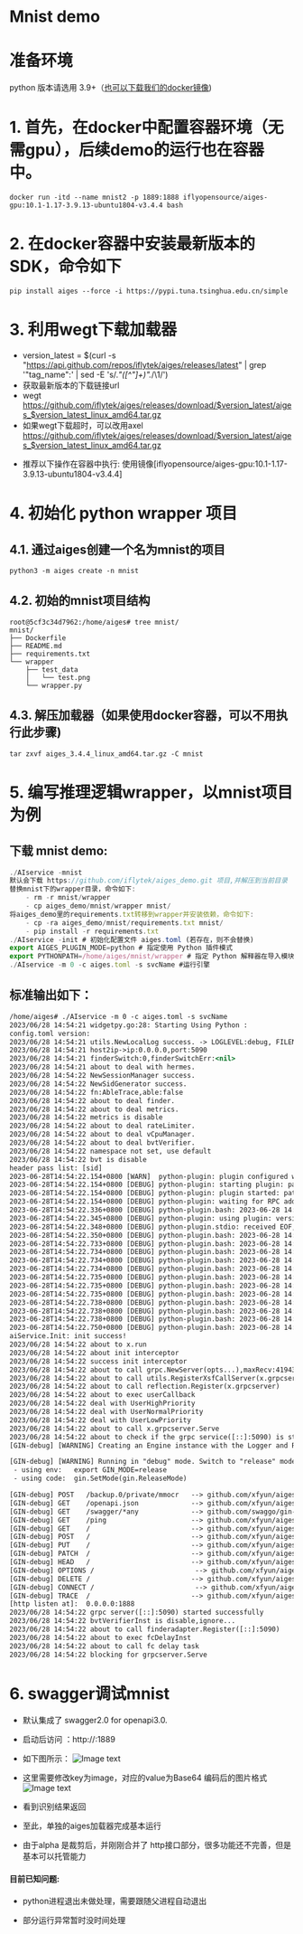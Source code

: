 # Mnist demo
# 准备环境
python 版本请选用 3.9+（[也可以下载我们的docker镜像](https://github.com/iflytek/aiges/releases "也可以下载我们的docker镜像"))
# 1. 首先，在docker中配置容器环境（无需gpu），后续demo的运行也在容器中。
    docker run -itd --name mnist2 -p 1889:1888 iflyopensource/aiges-gpu:10.1-1.17-3.9.13-ubuntu1804-v3.4.4 bash
# 2. 在docker容器中安装最新版本的SDK，命令如下
    pip install aiges --force -i https://pypi.tuna.tsinghua.edu.cn/simple

# 3. 利用wegt下载加载器
- version_latest = $(curl -s "https://api.github.com/repos/iflytek/aiges/releases/latest" | grep '"tag_name":' | sed -E 's/.*"([^"]+)".*/\1/')
- 获取最新版本的下载链接url
-  wegt https://github.com/iflytek/aiges/releases/download/$version_latest/aiges_$version_latest_linux_amd64.tar.gz
-  如果wegt下载超时，可以改用axel https://github.com/iflytek/aiges/releases/download/$version_latest/aiges_$version_latest_linux_amd64.tar.gz

* 推荐以下操作在容器中执行: 使用镜像[iflyopensource/aiges-gpu:10.1-1.17-3.9.13-ubuntu1804-v3.4.4]

# 4. 初始化 python wrapper 项目 
## 4.1. 通过aiges创建一个名为mnist的项目
    python3 -m aiges create -n mnist
## 4.2. 初始的mnist项目结构
    root@5cf3c34d7962:/home/aiges# tree mnist/
    mnist/
    ├── Dockerfile
    ├── README.md
    ├── requirements.txt
    └── wrapper
        ├── test_data
        │   └── test.png
        └── wrapper.py

## 4.3. 解压加载器（如果使用docker容器，可以不用执行此步骤)
    tar zxvf aiges_3.4.4_linux_amd64.tar.gz -C mnist

# 5. 编写推理逻辑wrapper，以mnist项目为例

## 下载 mnist demo:
```javascript
./AIservice -mnist
默认会下载 https://github.com/iflytek/aiges_demo.git 项目,并解压到当前目录
替换mnist下的wrapper目录，命令如下:
	- rm -r mnist/wrapper
	- cp aiges_demo/mnist/wrapper mnist/
将aiges_demo里的requirements.txt转移到wrapper并安装依赖，命令如下:
	- cp -ra aiges_demo/mnist/requirements.txt mnist/
	- pip install -r requirements.txt
./AIservice -init # 初始化配置文件 aiges.toml (若存在，则不会替换)
export AIGES_PLUGIN_MODE=python # 指定使用 Python 插件模式
export PYTHONPATH=/home/aiges/mnist/wrapper # 指定 Python 解释器在导入模块时搜索的路径
./AIservice -m 0 -c aiges.toml -s svcName #运行引擎 
```

## 标准输出如下：
```asp
/home/aiges# ./AIservice -m 0 -c aiges.toml -s svcName
2023/06/28 14:54:21 widgetpy.go:28: Starting Using Python : 
config.toml version:  
2023/06/28 14:54:21 utils.NewLocalLog success. -> LOGLEVEL:debug, FILENAME:./log/aiges.log, MAXSIZE:3, MAXBACKUPS:3, MAXAGE:3
2023/06/28 14:54:21 host2ip->ip:0.0.0.0,port:5090
2023/06/28 14:54:21 finderSwitch:0,finderSwitchErr:<nil>
2023/06/28 14:54:21 about to deal with hermes.
2023/06/28 14:54:22 NewSessionManager success.
2023/06/28 14:54:22 NewSidGenerator success.
2023/06/28 14:54:22 fn:AbleTrace,able:false
2023/06/28 14:54:22 about to deal finder.
2023/06/28 14:54:22 about to deal metrics.
2023/06/28 14:54:22 metrics is disable
2023/06/28 14:54:22 about to deal rateLimiter.
2023/06/28 14:54:22 about to deal vCpuManager.
2023/06/28 14:54:22 about to deal bvtVerifier.
2023/06/28 14:54:22 namespace not set, use default
2023/06/28 14:54:22 bvt is disable
header pass list: [sid]
2023-06-28T14:54:22.154+0800 [WARN]  python-plugin: plugin configured with a nil SecureConfig
2023-06-28T14:54:22.154+0800 [DEBUG] python-plugin: starting plugin: path=/bin/bash args=[bash, -c, "/usr/bin/env python -m aiges.serve"]
2023-06-28T14:54:22.154+0800 [DEBUG] python-plugin: plugin started: path=/bin/bash pid=135
2023-06-28T14:54:22.154+0800 [DEBUG] python-plugin: waiting for RPC address: path=/bin/bash
2023-06-28T14:54:22.336+0800 [DEBUG] python-plugin.bash: 2023-06-28 14:54:22,335 - wrapper:serve:231 - INFO:  starting workers: 8
2023-06-28T14:54:22.345+0800 [DEBUG] python-plugin: using plugin: version=1
2023-06-28T14:54:22.348+0800 [DEBUG] python-plugin.stdio: received EOF, stopping recv loop: err="rpc error: code = Unimplemented desc = Method not found!"
2023-06-28T14:54:22.350+0800 [DEBUG] python-plugin.bash: 2023-06-28 14:54:22,350 - wrapper:wrapperInit:118 - INFO:  Importing module from wrapper.py: wrapper
2023-06-28T14:54:22.733+0800 [DEBUG] python-plugin.bash: 2023-06-28 14:54:22,733 - root:_check_path:159 - WARNING:  <class 'FileNotFoundError'>
2023-06-28T14:54:22.734+0800 [DEBUG] python-plugin.bash: 2023-06-28 14:54:22,734 - root:test_value:257 - WARNING:  test_data/test.png not exist.. check 
2023-06-28T14:54:22.734+0800 [DEBUG] python-plugin.bash: 2023-06-28 14:54:22,734 - root:_check_path:159 - WARNING:  <class 'FileNotFoundError'>
2023-06-28T14:54:22.734+0800 [DEBUG] python-plugin.bash: 2023-06-28 14:54:22,734 - root:test_value:257 - WARNING:  test_data/test.png not exist.. check 
2023-06-28T14:54:22.735+0800 [DEBUG] python-plugin.bash: 2023-06-28 14:54:22,735 - wrapper:wrapperInit:123 - INFO:  User Wrapper newed Success.. starting call user init functions...
2023-06-28T14:54:22.735+0800 [DEBUG] python-plugin.bash: 2023-06-28 14:54:22,735 - root:wrapperInit:95 - INFO:  {'resource./msp/resource/sms/wfst.bin': 'WFST', 'http_listen': '0.0.0.0:1888', 'log.level': 'debug', 'resource./msp/resource/sms/acmod_16KPowerFlt_sms_RNN.bin': 'HMM_16K', 'common.lic': '10'}
2023-06-28T14:54:22.735+0800 [DEBUG] python-plugin.bash: 2023-06-28 14:54:22,735 - root:wrapperInit:96 - INFO:  Initializing ...
2023-06-28T14:54:22.738+0800 [DEBUG] python-plugin.bash: 2023-06-28 14:54:22,737 - wrapper:wrapperSchema:152 - INFO:  Entering warpperSchema ...
2023-06-28T14:54:22.738+0800 [DEBUG] python-plugin.bash: 2023-06-28 14:54:22,738 - root:test_value:257 - WARNING:  test_data/test.png not exist.. check 
2023-06-28T14:54:22.738+0800 [DEBUG] python-plugin.bash: 2023-06-28 14:54:22,738 - root:test_value:257 - WARNING:  test_data/test.png not exist.. check 
2023-06-28T14:54:22.750+0800 [DEBUG] python-plugin.bash: 2023-06-28 14:54:22,750 - root:schema_v2:527 - INFO:  Generating V2 Schema....
aiService.Init: init success!
2023/06/28 14:54:22 about to x.run
2023/06/28 14:54:22 about init interceptor
2023/06/28 14:54:22 success init interceptor
2023/06/28 14:54:22 about to call grpc.NewServer(opts...),maxRecv:4194304,maxSend:4194304
2023/06/28 14:54:22 about to call utils.RegisterXsfCallServer(x.grpcserver, srv)
2023/06/28 14:54:22 about to call reflection.Register(x.grpcserver)
2023/06/28 14:54:22 about to exec userCallback
2023/06/28 14:54:22 deal with UserHighPriority
2023/06/28 14:54:22 deal with UserNormalPriority
2023/06/28 14:54:22 deal with UserLowPriority
2023/06/28 14:54:22 about to call x.grpcserver.Serve
2023/06/28 14:54:22 about to check if the grpc service([::]:5090) is started
[GIN-debug] [WARNING] Creating an Engine instance with the Logger and Recovery middleware already attached.

[GIN-debug] [WARNING] Running in "debug" mode. Switch to "release" mode in production.
 - using env:	export GIN_MODE=release
 - using code:	gin.SetMode(gin.ReleaseMode)

[GIN-debug] POST   /backup.0/private/mmocr   --> github.com/xfyun/aiges/httproto.(*Server).HandlerHttp-fm (3 handlers)
[GIN-debug] GET    /openapi.json             --> github.com/xfyun/aiges/httproto/controller.GetOpenAPIJSON (3 handlers)
[GIN-debug] GET    /swagger/*any             --> github.com/swaggo/gin-swagger.CustomWrapHandler.func1 (3 handlers)
[GIN-debug] GET    /ping                     --> github.com/xfyun/aiges/httproto/stream.Ping (3 handlers)
[GIN-debug] GET    /                         --> github.com/xfyun/aiges/httproto.(*Server).startHttpServer.func1 (3 handlers)
[GIN-debug] POST   /                         --> github.com/xfyun/aiges/httproto.(*Server).startHttpServer.func1 (3 handlers)
[GIN-debug] PUT    /                         --> github.com/xfyun/aiges/httproto.(*Server).startHttpServer.func1 (3 handlers)
[GIN-debug] PATCH  /                         --> github.com/xfyun/aiges/httproto.(*Server).startHttpServer.func1 (3 handlers)
[GIN-debug] HEAD   /                         --> github.com/xfyun/aiges/httproto.(*Server).startHttpServer.func1 (3 handlers)
[GIN-debug] OPTIONS /                         --> github.com/xfyun/aiges/httproto.(*Server).startHttpServer.func1 (3 handlers)
[GIN-debug] DELETE /                         --> github.com/xfyun/aiges/httproto.(*Server).startHttpServer.func1 (3 handlers)
[GIN-debug] CONNECT /                         --> github.com/xfyun/aiges/httproto.(*Server).startHttpServer.func1 (3 handlers)
[GIN-debug] TRACE  /                         --> github.com/xfyun/aiges/httproto.(*Server).startHttpServer.func1 (3 handlers)
[http listen at]:  0.0.0.0:1888
2023/06/28 14:54:22 grpc server([::]:5090) started successfully
2023/06/28 14:54:22 bvtVerifierInst is disable,ignore...
2023/06/28 14:54:22 about to call finderadapter.Register([::]:5090)
2023/06/28 14:54:22 about to exec fcDelayInst
2023/06/28 14:54:22 about to call fc delay task
2023/06/28 14:54:22 blocking for grpcserver.Serve
```
# 6. swagger调试mnist
- 默认集成了 swagger2.0 for openapi3.0.
- 启动后访问 ：http://<yourip>:1889
- 如下图所示：
![Image text](https://github.com/Jonyzqw/aiges_demo/blob/main/mnist/figure/swagger.png)
- 这里需要修改key为image，对应的value为Base64 编码后的图片格式
![Image text](https://github.com/Jonyzqw/aiges_demo/blob/main/mnist/figure/response.png)

- 看到识别结果返回
- 至此，单独的aiges加载器完成基本运行
- 由于alpha 是裁剪后，并刚刚合并了 http接口部分，很多功能还不完善，但是基本可以托管能力

#### 目前已知问题:

- python进程退出未做处理，需要跟随父进程自动退出

- 部分运行异常暂时没时间处理
